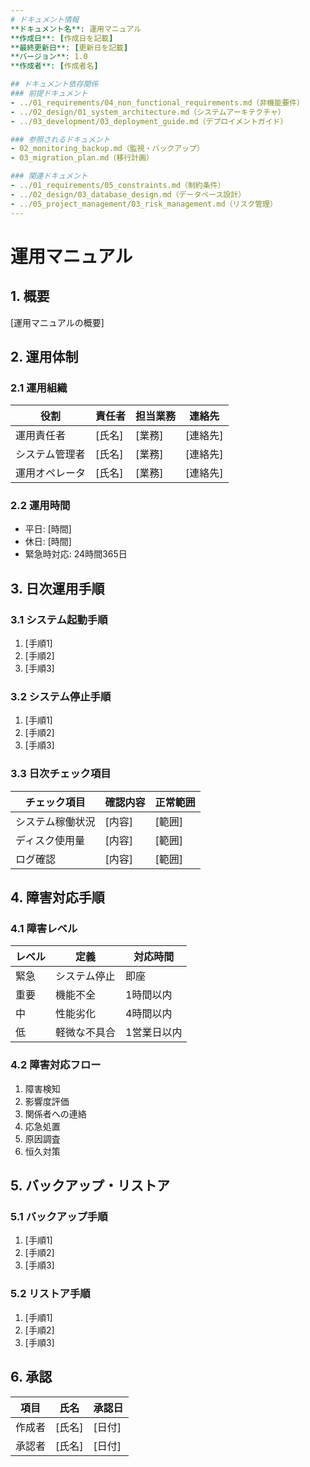 ```yaml
---
# ドキュメント情報
**ドキュメント名**: 運用マニュアル
**作成日**: [作成日を記載]
**最終更新日**: [更新日を記載]
**バージョン**: 1.0
**作成者**: [作成者名]

## ドキュメント依存関係
### 前提ドキュメント
- ../01_requirements/04_non_functional_requirements.md（非機能要件）
- ../02_design/01_system_architecture.md（システムアーキテクチャ）
- ../03_development/03_deployment_guide.md（デプロイメントガイド）

### 参照されるドキュメント
- 02_monitoring_backup.md（監視・バックアップ）
- 03_migration_plan.md（移行計画）

### 関連ドキュメント
- ../01_requirements/05_constraints.md（制約条件）
- ../02_design/03_database_design.md（データベース設計）
- ../05_project_management/03_risk_management.md（リスク管理）
---
```


# 運用マニュアル

## 1. 概要
[運用マニュアルの概要]

## 2. 運用体制
### 2.1 運用組織
| 役割 | 責任者 | 担当業務 | 連絡先 |
|------|--------|----------|--------|
| 運用責任者 | [氏名] | [業務] | [連絡先] |
| システム管理者 | [氏名] | [業務] | [連絡先] |
| 運用オペレータ | [氏名] | [業務] | [連絡先] |

### 2.2 運用時間
- 平日: [時間]
- 休日: [時間]
- 緊急時対応: 24時間365日

## 3. 日次運用手順
### 3.1 システム起動手順
1. [手順1]
2. [手順2]
3. [手順3]

### 3.2 システム停止手順
1. [手順1]
2. [手順2]
3. [手順3]

### 3.3 日次チェック項目
| チェック項目 | 確認内容 | 正常範囲 |
|--------------|----------|----------|
| システム稼働状況 | [内容] | [範囲] |
| ディスク使用量 | [内容] | [範囲] |
| ログ確認 | [内容] | [範囲] |

## 4. 障害対応手順
### 4.1 障害レベル
| レベル | 定義 | 対応時間 |
|--------|------|----------|
| 緊急 | システム停止 | 即座 |
| 重要 | 機能不全 | 1時間以内 |
| 中 | 性能劣化 | 4時間以内 |
| 低 | 軽微な不具合 | 1営業日以内 |

### 4.2 障害対応フロー
1. 障害検知
2. 影響度評価
3. 関係者への連絡
4. 応急処置
5. 原因調査
6. 恒久対策

## 5. バックアップ・リストア
### 5.1 バックアップ手順
1. [手順1]
2. [手順2]
3. [手順3]

### 5.2 リストア手順
1. [手順1]
2. [手順2]
3. [手順3]

## 6. 承認
| 項目 | 氏名 | 承認日 |
|------|------|--------|
| 作成者 | [氏名] | [日付] |
| 承認者 | [氏名] | [日付] | 